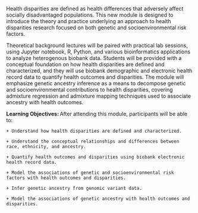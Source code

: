 Health disparities are defined as health differences that adversely affect socially disadvantaged populations.  This new module is designed to introduce the theory and practice underlying an approach to health disparities research focused on both genetic and socioenvironmental risk factors. 

Theoretical background lectures will be paired with practical lab sessions, using Jupyter notebook, R, Python, and various bioinformatics applications to analyze heterogenous biobank data.  Students will be provided with a conceptual foundation on how health disparities are defined and characterized, and they will use biobank demographic and electronic health record data to quantify health outcomes and disparities.  The module will emphasize genetic ancestry inference as a means to decompose genetic and socioenvironmental contributions to health disparities, covering admixture regression and admixture mapping techniques used to associate ancestry with health outcomes. 

**Learning Objectives:** After attending this module, participants will be able to: 

    + Understand how health disparities are defined and characterized. 

    + Understand the conceptual relationships and differences between race, ethnicity, and ancestry. 

    + Quantify health outcomes and disparities using biobank electronic health record data.

    + Model the associations of genetic and socioenvironmental risk factors with health outcomes and disparities. 

    + Infer genetic ancestry from genomic variant data. 

    + Model the associations of genetic ancestry with health outcomes and disparities.

